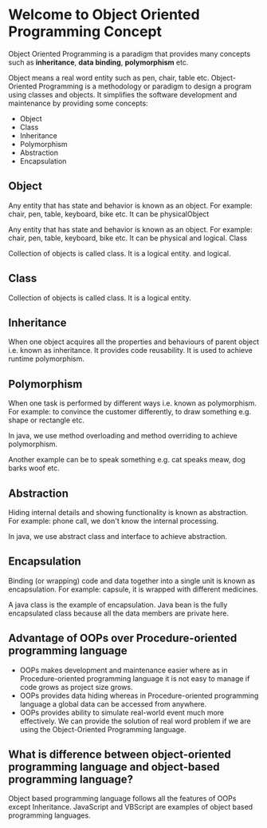 # Welcome to Object Oriented Programming Concept

Object Oriented Programming is a paradigm that provides many
concepts such as **inheritance**, **data binding**, **polymorphism**
etc.

Object means a real word entity such as pen, chair, table etc. 
Object-Oriented Programming is a methodology or paradigm to design 
a program using classes and objects. It simplifies the software 
development and maintenance by providing some concepts:

- Object
- Class
- Inheritance
- Polymorphism
- Abstraction
- Encapsulation

## Object

Any entity that has state and behavior is known as an object. 
For example: chair, pen, table, keyboard, bike etc. 
It can be physicalObject

Any entity that has state and behavior is known as an object. For example: chair, pen, table, keyboard, bike etc. It can be physical and logical.
Class

Collection of objects is called class. It is a logical entity. and logical.

## Class

Collection of objects is called class. It is a logical entity.

## Inheritance

When one object acquires all the properties and behaviours of parent object i.e. known as inheritance. It provides code reusability. It is used to achieve runtime polymorphism.

## Polymorphism

When one task is performed by different ways i.e. known as polymorphism. For example: to convince the customer differently, to draw something e.g. shape or rectangle etc.

In java, we use method overloading and method overriding to achieve polymorphism.

Another example can be to speak something e.g. cat speaks meaw, dog barks woof etc.

## Abstraction

Hiding internal details and showing functionality is known as abstraction. For example: phone call, we don't know the internal processing.

In java, we use abstract class and interface to achieve abstraction.

## Encapsulation

Binding (or wrapping) code and data together into a single unit is known as encapsulation. For example: capsule, it is wrapped with different medicines.

A java class is the example of encapsulation. Java bean is the fully encapsulated class because all the data members are private here.

## Advantage of OOPs over Procedure-oriented programming language

- OOPs makes development and maintenance easier where as in Procedure-oriented programming language it is not easy to manage if code grows as project size grows.
- OOPs provides data hiding whereas in Procedure-oriented programming language a global data can be accessed from anywhere.
- OOPs provides ability to simulate real-world event much more effectively. We can provide the solution of real word problem if we are using the Object-Oriented Programming language.

## What is difference between object-oriented programming language and object-based programming language?

Object based programming language follows all the features of OOPs except Inheritance. JavaScript and VBScript are examples of object based programming languages.
